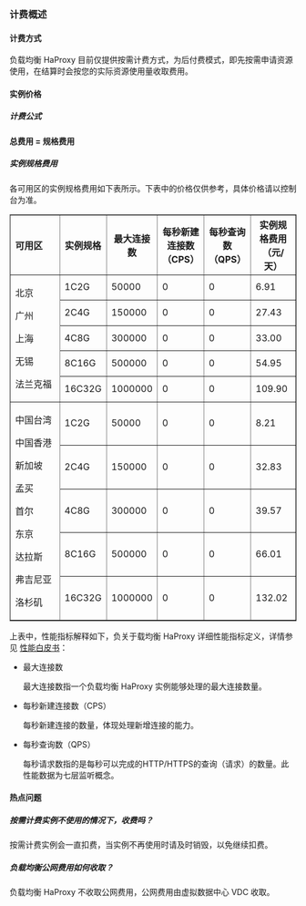 ### 计费概述

#### 计费方式

负载均衡 HaProxy 目前仅提供按需计费方式，为后付费模式，即先按需申请资源使用，在结算时会按您的实际资源使用量收取费用。

#### 实例价格

##### 计费公式

**总费用 = 规格费用**

##### 实例规格费用

各可用区的实例规格费用如下表所示。下表中的价格仅供参考，具体价格请以控制台为准。

<table width="95%" border="1" cellpadding="2" cellspacing="1">
	<thead>
        <tr>
            <th align="left" width="20%">可用区</th>
            <th width="16%">实例规格</th>
            <th width="16%">最大连接数</th>
            <th width="16%">每秒新建连接数（CPS）</th>
            <th width="16%">每秒查询数（QPS）</th>
            <th width="16%">实例规格费用（元/天）</th>
        </tr>
    </thead>
    <tbody>
        <tr>
            <td rowspan="5">
                <p>北京</p>
                <p>广州</p>
                <p>上海</p>
                <p>无锡</p>
                <p>法兰克福</p>
            </td>
            <td>1C2G</td>
            <td>50000</td>
            <td>0</td>
            <td>0</td>
            <td>6.91</td>
        </tr>
    	<tr>
            <td>2C4G</td>
            <td>150000</td>
            <td>0</td>
            <td>0</td>
            <td>27.43</td>
        </tr>
        <tr>
            <td>4C8G</td>
            <td>300000</td>
            <td>0</td>
            <td>0</td>
            <td>33.00</td>
        </tr>
        <tr>
            <td>8C16G</td>
            <td>500000</td>
            <td>0</td>
            <td>0</td>
            <td>54.95</td>
        </tr>
        <tr>
            <td>16C32G</td>
            <td>1000000</td>
            <td>0</td>
            <td>0</td>
            <td>109.90</td>
        </tr>
        <tr>
            <td rowspan="5">
                <p>中国台湾</p>
                <p>中国香港</p>
                <p>新加坡</p>
                <p>孟买</p>
                <p>首尔</p>
                <p>东京</p>
                <p>达拉斯</p>
                <p>弗吉尼亚</p>
                <p>洛杉矶</p>
            </td>
            <td>1C2G</td>
            <td>50000</td>
            <td>0</td>
            <td>0</td>
            <td>8.21</td>
        </tr>
        <tr>
            <td>2C4G</td>
            <td>150000</td>
            <td>0</td>
            <td>0</td>
            <td>32.83</td>
        </tr>
        <tr>
            <td>4C8G</td>
            <td>300000</td>
            <td>0</td>
            <td>0</td>
            <td>39.57</td>
        </tr>
        <tr>
            <td>8C16G</td>
            <td>500000</td>
            <td>0</td>
            <td>0</td>
            <td>66.01</td>
        </tr>
        <tr>
            <td>16C32G</td>
            <td>1000000</td>
            <td>0</td>
            <td>0</td>
            <td>132.02</td>
        </tr>
    </tbody>
</table>

上表中，性能指标解释如下，负关于载均衡 HaProxy 详细性能指标定义，详情参见 [性能白皮书](F:\首云工作相关\PaaS产品线\弹性计算产品\负载均衡\用户操作手册\HaProxy\05.性能白皮书.md)：

- 最大连接数

  最大连接数指一个负载均衡 HaProxy 实例能够处理的最大连接数量。

- 每秒新建连接数（CPS）

  每秒新建连接的数量，体现处理新增连接的能⼒。

- 每秒查询数（QPS）

  每秒请求数指的是每秒可以完成的HTTP/HTTPS的查询（请求）的数量。此性能数据为七层监听概念。

#### 热点问题

##### 按需计费实例不使用的情况下，收费吗？

按需计费实例会一直扣费，当实例不再使用时请及时销毁，以免继续扣费。

##### 负载均衡公网费用如何收取？

负载均衡 HaProxy 不收取公网费用，公网费用由虚拟数据中心 VDC 收取。
